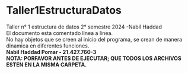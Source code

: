 # Taller1EstructuraDatos
Taller n° 1 estructura de datos 2° semestre 2024 -Nabil Haddad  
El documento esta comentado linea a linea.  
No hay objetos que se creen al inicio del programa, se crean de manera dinamica en diferentes funciones.  
**Nabil Haddad Pomar - 21.427.760-3**  
**NOTA: PORFAVOR ANTES DE EJECUTAR; QUE TODOS LOS ARCHIVOS ESTEN EN LA MISMA CARPETA.**
